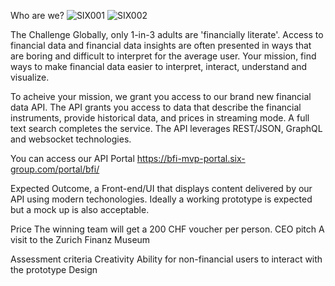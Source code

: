Who are we?
![SIX001](https://user-images.githubusercontent.com/128060007/226584467-8e11130e-58cc-420c-af8d-3b3eb77f3df3.png)
![SIX002](https://user-images.githubusercontent.com/128060007/226584488-dbfeeea6-e33d-4f03-93c6-09f8b7f84673.png)


The Challenge
Globally, only 1-in-3 adults are 'financially literate'. Access to financial data and financial data insights are often presented in ways that are boring and difficult to interpret for the average user. Your mission, find ways to make financial data easier to interpret, interact, understand and visualize.

To acheive your mission, we grant you access to our brand new financial data API. The API grants you access to data that describe the financial instruments, provide historical data, and prices in streaming mode. A full text search completes the service. The API leverages REST/JSON, GraphQL and websocket technologies.

You can access our API Portal https://bfi-mvp-portal.six-group.com/portal/bfi/

Expected Outcome, a Front-end/UI that displays content delivered by our API using modern techonologies. Ideally a working prototype is expected but a mock up is also acceptable.

Price
The winning team will get a 200 CHF voucher per person. CEO pitch A visit to the Zurich Finanz Museum

Assessment criteria
Creativity Ability for non-financial users to interact with the prototype Design
